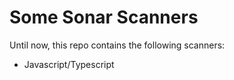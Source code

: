 # Some Sonar Scanners

Until now, this repo contains the following scanners:

* Javascript/Typescript